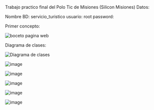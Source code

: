 Trabajo practico final del Polo Tic de Misiones (Silicon Misiones)
Datos:

Nombre BD: servicio_turistico
usuario: root
password:

Primer concepto:

![boceto pagina web](https://user-images.githubusercontent.com/77559010/146626339-fd8a458d-4d74-4579-8fa1-a4a8ced22cb8.png)

Diagrama de clases:

![Diagrama de clases](https://user-images.githubusercontent.com/77559010/146626343-eb985661-1c33-47ce-9b0e-5eb7ee743500.png)


![image](https://user-images.githubusercontent.com/77559010/146624051-2f1032cf-15c6-4111-9053-4f5fe2a6fbdd.png)

![image](https://user-images.githubusercontent.com/77559010/146624056-a4c7f81e-febf-4e78-bf80-b476fbdfaeba.png)

![image](https://user-images.githubusercontent.com/77559010/146624060-f7c58712-2922-4a59-80e8-12086faec061.png)

![image](https://user-images.githubusercontent.com/77559010/146624093-d673252f-ea6b-4968-9c64-6ba325cf7232.png)

![image](https://user-images.githubusercontent.com/77559010/146624101-634a980c-2e5e-481c-ae33-eb2374ed823b.png)
